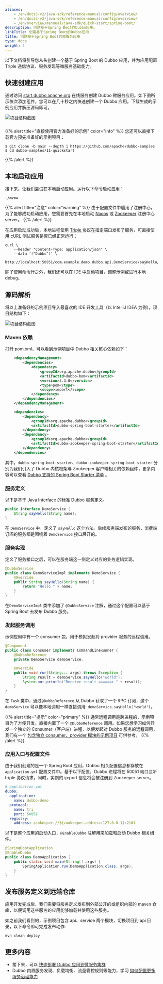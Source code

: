 ```yaml
---
aliases:
    - /en/docs3-v2/java-sdk/reference-manual/config/overview/
    - /en/docs3-v2/java-sdk/reference-manual/config/overview/
    - /en/overview/mannual/java-sdk/quick-start/spring-boot/
description: 创建基于Spring Boot的Dubbo应用。
linkTitle: 创建基于Spring Boot的Dubbo应用
title: 创建基于Spring Boot的微服务应用
type: docs
weight: 2
---
```


以下文档将引导您从头创建一个基于 Spring Boot 的 Dubbo 应用，并为应用配置 Triple 通信协议、服务发现等微服务基础能力。

## 快速创建应用
通过访问 <a href="https://start.dubbo.apache.org" target="_blank">start.dubbo.apache.org</a> 在线服务创建 Dubbo 微服务应用。如下图所示依次添加组件，您可以在几十秒之内快速创建一个 Dubbo 应用。下载生成的示例应用并解压源码即可。

<img style="max-width:800px;height:auto;margin-bottom:10px;" alt="项目结构截图" src="/imgs/v3/quickstart/start.jpg"/>

{{% alert title="直接使用官方准备好的示例" color="info" %}}
您还可以直接下载官方预先准备好的示例项目：

```shell
$ git clone -b main --depth 1 https://github.com/apache/dubbo-samples
$ cd dubbo-samples/11-quickstart
````
{{% /alert %}}

## 本地启动应用
接下来，让我们尝试在本地启动应用。运行以下命令启动应用：

```shell
./mvnw
```

{{% alert title="注意" color="warning" %}}
由于配置文件中启用了注册中心，为了能够成功启动应用，您需要首先在本地启动 <a href="/zh-cn/overview/reference/integrations/nacos/" target="_blank_">Nacos</a> 或 <a href="/zh-cn/overview/reference/integrations/zookeeper/" target="_blank_">Zookeeper</a> 注册中心 server。
{{% /alert %}}


在应用启动成功后，本地进程使用 <a href="/zh-cn/overview/reference/protocols/triple/" target="_blank_">Triple </a>协议在指定端口发布了服务，可直接使用 cURL 测试服务是否已经正常运行：

```shell
curl \
    --header "Content-Type: application/json" \
    --data '["Dubbo"]' \
    http://localhost:50051/com.example.demo.dubbo.api.DemoService/sayHello/
```

除了使用命令行之外，我们还可以在 IDE 中启动项目，调整示例或进行本地 debug。

## 源码解析
将以上准备好的示例项目导入最喜欢的 IDE 开发工具（以 IntelliJ IDEA 为例），项目结构如下：

<img style="max-width:400px;height:auto;" alt="项目结构截图" src="/imgs/v3/quickstart/samples.jpg"/>

### Maven 依赖
打开 pom.xml，可以看到示例项目中 Dubbo 相关核心依赖如下：

```xml
    <dependencyManagement>
        <dependencies>
            <dependency>
                <groupId>org.apache.dubbo</groupId>
                <artifactId>dubbo-bom</artifactId>
                <version>3.3.0</version>
                <type>pom</type>
                <scope>import</scope>
            </dependency>
        </dependencies>
    </dependencyManagement>

    <dependencies>
        <dependency>
            <groupId>org.apache.dubbo</groupId>
            <artifactId>dubbo-spring-boot-starter</artifactId>
        </dependency>
        <dependency>
            <groupId>org.apache.dubbo</groupId>
            <artifactId>dubbo-zookeeper-spring-boot-starter</artifactId>
        </dependency>
    </dependencies>
```

其中，`dubbo-spring-boot-starter`、`dubbo-zookeeper-spring-boot-starter` 分别为我们引入了 Dubbo 内核框架与 Zookeeper 客户端相关的依赖组件，更多内容可以查看 [Dubbo 支持的 Spring Boot Starter 清单]() 。

### 服务定义

以下是基于 Java Interface 的标准 Dubbo 服务定义。

```java
public interface DemoService {
    String sayHello(String name);
}
```

在 `DemoService` 中，定义了 `sayHello` 这个方法。后续服务端发布的服务，消费端订阅的服务都是围绕着 `DemoService` 接口展开的。

### 服务实现

定义了服务接口之后，可以在服务端这一侧定义对应的业务逻辑实现。

```java
@DubboService
public class DemoServiceImpl implements DemoService {
    @Override
    public String sayHello(String name) {
        return "Hello " + name;
    }
}
```

在`DemoServiceImpl` 类中添加了 `@DubboService` 注解，通过这个配置可以基于 Spring Boot 去发布 Dubbo 服务。

### 发起服务调用
示例应用中有一个 consumer 包，用于模拟发起对 provider 服务的远程调用。

```java
@Component
public class Consumer implements CommandLineRunner {
    @DubboReference
    private DemoService demoService;

    @Override
    public void run(String... args) throws Exception {
        String result = demoService.sayHello("world");
        System.out.println("Receive result ======> " + result);
    }
}
```

在 `Task` 类中，通过`@DubboReference` 从 Dubbo 获取了一个 RPC 订阅，这个 `demoService` 可以像本地调用一样直接调用: `demoService.sayHello("world")`。

{{% alert title="提示" color="primary" %}}
通常远程调用是跨进程的，示例项目为了方便开发，直接内置了一个 `@DubboReference` 调用。如果您想学习如何开发一个独立的 Consumer（客户端）进程，以便发起对 Dubbo 服务的远程调用，我们有一个 <a target="_blank" href="https://github.com/apache/dubbo-samples/tree/master/1-basic/dubbo-samples-spring-boot">包含独立 consumer、provider 模块的示例项目</a> 可供参考。
{{% /alert %}}

### 应用入口与配置文件

由于我们创建的是一个 Spring Boot 应用，Dubbo 相关配置信息都存放在 `application.yml` 配置文件中。基于以下配置，Dubbo 进程将在 50051 端口监听 triple 协议请求，同时，实例的 ip:port 信息将会被注册到 Zookeeper server。

```yaml
# application.yml
dubbo:
  application:
    name: dubbo-demo
  protocol:
    name: tri
    port: 50051
  registry:
    address: zookeeper://${zookeeper.address:127.0.0.1}:2181
```

以下是整个应用的启动入口，`@EnableDubbo` 注解用来加载和启动 Dubbo 相关组件。

```java
@SpringBootApplication
@EnableDubbo
public class DemoApplication {
    public static void main(String[] args) {
        SpringApplication.run(DemoApplication.class, args);
    }
}
```

## 发布服务定义到远端仓库

应用开发完成后，我们需要将服务定义发布到外部公开的或组织内部的 maven 仓库，以便调用这些服务的应用能够加载并使用这些服务。

如之前我们看到的，示例项目包含 api、service 两个模块，切换项目到 api 目录，以下命令即可完成发布动作:

```shell
mvn clean deploy
```

## 更多内容
- 接下来，可以 [快速部署 Dubbo 应用到微服务集群]()
- Dubbo 内置服务发现、负载均衡、流量管控规则等能力，学习 [如何配置更多服务治理能力]()
